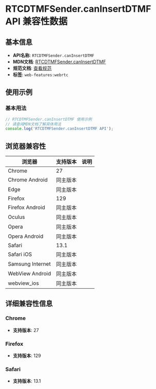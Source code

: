 # RTCDTMFSender.canInsertDTMF API 兼容性数据

## 基本信息

- **API名称**: `RTCDTMFSender.canInsertDTMF`
- **MDN文档**: [RTCDTMFSender.canInsertDTMF](https://developer.mozilla.org/docs/Web/API/RTCDTMFSender/canInsertDTMF)
- **规范文档**: [查看规范](https://w3c.github.io/webrtc-pc/#dom-rtcdtmfsender-caninsertdtmf)
- **标签**: `web-features:webrtc`

## 使用示例

### 基本用法

```javascript
// RTCDTMFSender.canInsertDTMF 使用示例
// 请查阅MDN文档了解具体用法
console.log('RTCDTMFSender.canInsertDTMF API');
```

## 浏览器兼容性

| 浏览器 | 支持版本 | 说明 |
|--------|----------|------|
| Chrome | 27 |  |
| Chrome Android | 同主版本 |  |
| Edge | 同主版本 |  |
| Firefox | 129 |  |
| Firefox Android | 同主版本 |  |
| Oculus | 同主版本 |  |
| Opera | 同主版本 |  |
| Opera Android | 同主版本 |  |
| Safari | 13.1 |  |
| Safari iOS | 同主版本 |  |
| Samsung Internet | 同主版本 |  |
| WebView Android | 同主版本 |  |
| webview_ios | 同主版本 |  |

## 详细兼容性信息

### Chrome

- **支持版本**: 27

### Firefox

- **支持版本**: 129

### Safari

- **支持版本**: 13.1

